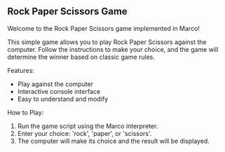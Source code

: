 
Rock Paper Scissors Game
-------------------------
Welcome to the Rock Paper Scissors game implemented in Marco!

This simple game allows you to play Rock Paper Scissors against the computer. 
Follow the instructions to make your choice, and the game will determine the winner based on classic game rules.

Features:
- Play against the computer
- Interactive console interface
- Easy to understand and modify

How to Play:
1. Run the game script using the Marco interpreter.
2. Enter your choice: 'rock', 'paper', or 'scissors'.
3. The computer will make its choice and the result will be displayed.
